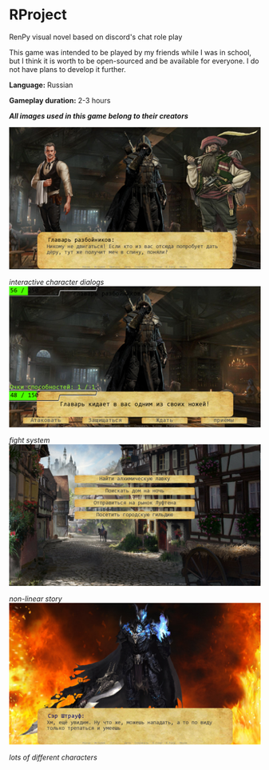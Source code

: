# RProject
RenPy visual novel based on discord's chat role play

This game was intended to be played by my friends while I was in school, but I think it is worth to be open-sourced and be available for everyone. I do not have plans to develop it further.

**Language:** Russian

**Gameplay duration:** 2-3 hours

***All images used in this game belong to their creators***

![gameplay1](screenshots/gameplay1.png)

*interactive character dialogs*![gameplay2](screenshots/gameplay2.png)

*fight system*![gameplay3](screenshots/gameplay3.png)

*non-linear story*![gameplay4](screenshots/gameplay4.png)

*lots of different characters*